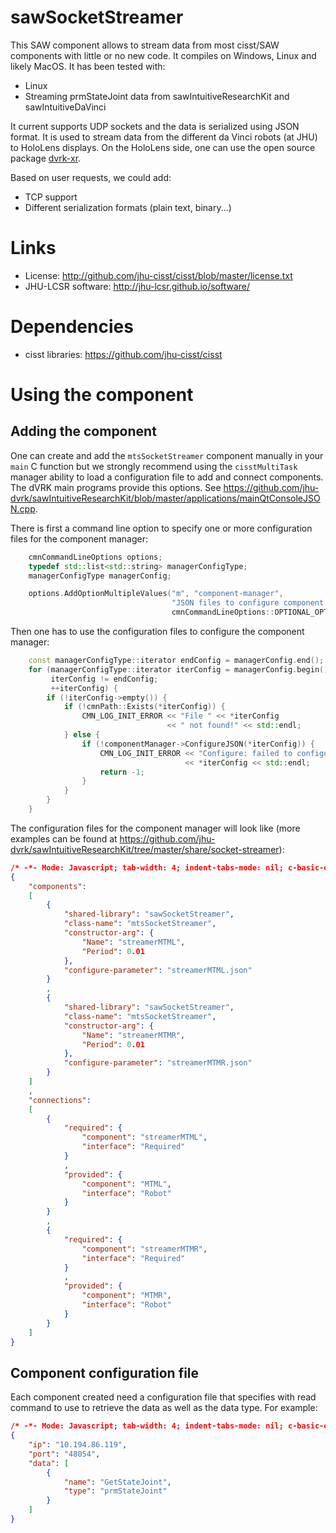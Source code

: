 # sawSocketStreamer

This SAW component allows to stream data from most cisst/SAW components with little or no new code.  It compiles on Windows, Linux and likely MacOS.  It has been tested with:
  * Linux
  * Streaming prmStateJoint data from sawIntuitiveResearchKit and sawIntuitiveDaVinci

It current supports UDP sockets and the data is serialized using JSON
format.  It is used to stream data from the different da Vinci robots
(at JHU) to HoloLens displays.  On the HoloLens side, one can use the
open source package [dvrk-xr](https://github.com/jhu-dvrk/dvrk-xr).

Based on user requests, we could add:
  * TCP support
  * Different serialization formats (plain text, binary...)

# Links
 * License: http://github.com/jhu-cisst/cisst/blob/master/license.txt
 * JHU-LCSR software: http://jhu-lcsr.github.io/software/

# Dependencies
 * cisst libraries: https://github.com/jhu-cisst/cisst

# Using the component

## Adding the component

One can create and add the `mtsSocketStreamer` component manually in
your `main` C function but we strongly recommend using the
`cisstMultiTask` manager ability to load a configuration file to add
and connect components.  The dVRK main programs provide this options.  See https://github.com/jhu-dvrk/sawIntuitiveResearchKit/blob/master/applications/mainQtConsoleJSON.cpp.

There is first a command line option to specify one or more configuration files for the component manager:
```cpp
    cmnCommandLineOptions options;
    typedef std::list<std::string> managerConfigType;
    managerConfigType managerConfig;

    options.AddOptionMultipleValues("m", "component-manager",
                                    "JSON files to configure component manager",
                                    cmnCommandLineOptions::OPTIONAL_OPTION, &managerConfig);
```

Then one has to use the configuration files to configure the component manager:
```cpp
    const managerConfigType::iterator endConfig = managerConfig.end();
    for (managerConfigType::iterator iterConfig = managerConfig.begin();
         iterConfig != endConfig;
         ++iterConfig) {
        if (!iterConfig->empty()) {
            if (!cmnPath::Exists(*iterConfig)) {
                CMN_LOG_INIT_ERROR << "File " << *iterConfig
                                   << " not found!" << std::endl;
            } else {
                if (!componentManager->ConfigureJSON(*iterConfig)) {
                    CMN_LOG_INIT_ERROR << "Configure: failed to configure component-manager for "
                                       << *iterConfig << std::endl;
                    return -1;
                }
            }
        }
    }
```

The configuration files for the component manager will look like (more examples can be found at https://github.com/jhu-dvrk/sawIntuitiveResearchKit/tree/master/share/socket-streamer):
```json
/* -*- Mode: Javascript; tab-width: 4; indent-tabs-mode: nil; c-basic-offset: 4 -*- */
{
    "components":
    [
        {
            "shared-library": "sawSocketStreamer",
            "class-name": "mtsSocketStreamer",
            "constructor-arg": {
                "Name": "streamerMTML",
                "Period": 0.01
            },
            "configure-parameter": "streamerMTML.json"
        }
        ,
        {
            "shared-library": "sawSocketStreamer",
            "class-name": "mtsSocketStreamer",
            "constructor-arg": {
                "Name": "streamerMTMR",
                "Period": 0.01
            },
            "configure-parameter": "streamerMTMR.json"
        }
    ]
    ,
    "connections":
    [
        {
            "required": {
                "component": "streamerMTML",
                "interface": "Required"
            }
            ,
            "provided": {
                "component": "MTML",
                "interface": "Robot"
            }
        }
        ,
        {
            "required": {
                "component": "streamerMTMR",
                "interface": "Required"
            }
            ,
            "provided": {
                "component": "MTMR",
                "interface": "Robot"
            }
        }
    ]
}

```

## Component configuration file

Each component created need a configuration file that specifies with read command to use to retrieve the data as well as the data type.  For example:
```json
/* -*- Mode: Javascript; tab-width: 4; indent-tabs-mode: nil; c-basic-offset: 4 -*- */
{
    "ip": "10.194.86.119",
    "port": "48054",
    "data": [
        {
            "name": "GetStateJoint",
            "type": "prmStateJoint"
        }
    ]
}
```